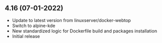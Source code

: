 
## 4.16 (07-01-2022)
- Update to latest version from linuxserver/docker-webtop
- Switch to alpine-kde
- New standardized logic for Dockerfile build and packages installation
- Initial release
